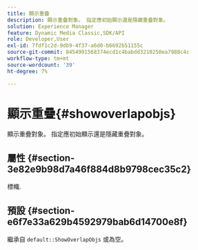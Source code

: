 ```yaml
---
title: 顯示重疊
description: 顯示重疊對象。 指定應初始顯示還是隱藏重疊對象。
solution: Experience Manager
feature: Dynamic Media Classic,SDK/API
role: Developer,User
exl-id: 7fdf1c2d-9db9-4f37-a6d0-b6692b51155c
source-git-commit: 8454991568374ecd1c4babdd3210250ea7988c4c
workflow-type: tm+mt
source-wordcount: '39'
ht-degree: 7%

---
```


# 顯示重疊{#showoverlapobjs}

顯示重疊對象。 指定應初始顯示還是隱藏重疊對象。

## 屬性 {#section-3e82e9b98d7a46f884d8b9798cec35c2}

標幟.

## 預設 {#section-e6f7e33a629b4592979bab6d14700e8f}

繼承自 `default::ShowOverlapObjs` 或為空。
